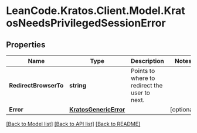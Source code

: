 # LeanCode.Kratos.Client.Model.KratosNeedsPrivilegedSessionError

## Properties

Name | Type | Description | Notes
------------ | ------------- | ------------- | -------------
**RedirectBrowserTo** | **string** | Points to where to redirect the user to next. | 
**Error** | [**KratosGenericError**](KratosGenericError.md) |  | [optional] 

[[Back to Model list]](../../README.md#documentation-for-models) [[Back to API list]](../../README.md#documentation-for-api-endpoints) [[Back to README]](../../README.md)

